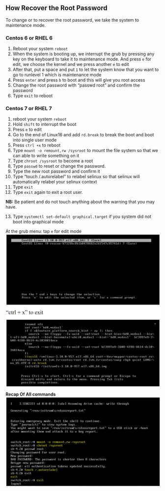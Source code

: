 ## How Recover the Root Password
To change or to recover the root password, we take the system to maintenance mode.

### Centos 6 or RHEL 6
1. Reboot your system `reboot`
2.  When the system is booting up, we interrupt the grub by pressing any key on the keyboard to take it to maintenance mode. And press `e` for edit, we choose the kernel and we press another `e` to edit
3.  After that, put a space and put `1` to let the system know that you want to go to runlevel 1 which is maintenance mode
4. Press `enter` and press `b` to boot and this will give you root access
5. Change the root password with “passwd root” and confirm the password
6. Type `exit` to reboot

### Centos 7 or RHEL 7
1. reboot your system `reboot`
2. Hold `shift` to interrupt the boot 
3. Press `e` to edit
4. Go to the end of Linux16 and add `rd.break` to break the boot and boot into single user mode
5. Press `ctrl +x` to reboot
6. Type `mount -o remount,rw /sysroot` to mount the file system so that we can able to write something on it
7. Type `chroot /sysroot` to become a root
8. Type `passwd` to reset or change the password. 
9. Type the new root password and confirm it
10. Type “touch /.autorelabel” to relabel selinux so that selinux will automatically relabel your selinux context 
11. Type `exit` 
12. Type `exit` again to exit a root user. 

**NB:** Be patient and do not touch anything about the warning that you may have.

13. Type `systemctl set-default graphical.target` if you system did not boot into graphical mode

At the grub menu: tap `e` for edit mode
![](/images/p1.JPG)

**Recap Of All commands**
![](/images/p2.JPG)